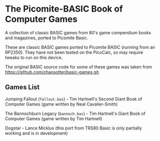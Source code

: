 # The Picomite-BASIC Book of Computer Games

A collection of classic BASIC games from 80's game compendium books and magazines, ported to Picomite Basic.

These are classic BASIC games ported to Picomite BASIC (running from an RP2350). They have not been tested on the PicoCalc, so may require tweaks to run on this device.

The original BASIC source code for some of these games was taken from https://github.com/chaosotter/basic-games.git.

## Games List

Jumping Fallout (`fallout.bas`) - Tim Hartnell's Second Giant Book of Computer Games (game written by Neal Cavalier-Smith)

The Bannochburn Legacy (`bannoch.bas`) - Tim Hartnell's Giant Book of Computer Games
(game written by Tim Hartnell)

Dogstar - Lance Micklus (this port from TRS80 Basic is only partially working and is in development)
